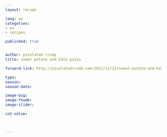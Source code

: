 ```yaml
---
layout: recipe

lang: en
categories:
- en
- recipes

published: true


author: pixelated crump
title: sweet potato and kale pizza

forward-link: http://pixelatedcrumb.com/2011/11/13/sweet-potato-and-kale-pizza/

type: 
season: 
season-date:  

image-big: 
image-thumb: 
image-slider: 

co2-value: 



---
```

